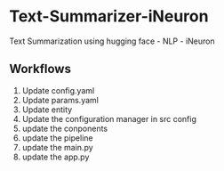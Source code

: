 # Text-Summarizer-iNeuron
Text Summarization using hugging face - NLP - iNeuron


## Workflows

1. Update config.yaml
2. Update params.yaml
3. Update entity
4. Update the configuration manager in src config
5. update the conponents
6. update the pipeline
7. update the main.py
8. update the app.py
